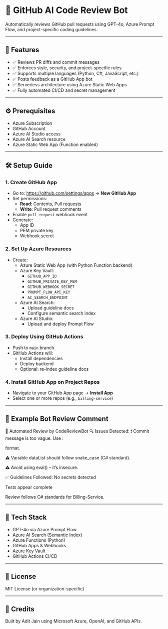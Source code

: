 # 🤖 GitHub AI Code Review Bot

Automatically reviews GitHub pull requests using GPT-4o, Azure Prompt Flow, and project-specific coding guidelines.

---

## 🚀 Features

- ✅ Reviews PR diffs and commit messages
- ✅ Enforces style, security, and project-specific rules
- ✅ Supports multiple languages (Python, C#, JavaScript, etc.)
- ✅ Posts feedback as a GitHub App bot
- ✅ Serverless architecture using Azure Static Web Apps
- ✅ Fully automated CI/CD and secret management

---

## ⚙️ Prerequisites

- Azure Subscription
- GitHub Account
- Azure AI Studio access
- Azure AI Search resource
- Azure Static Web App (Function enabled)

---

## 🛠 Setup Guide

### 1. Create GitHub App

- Go to: https://github.com/settings/apps → **New GitHub App**
- Set permissions:
  - **Read**: Contents, Pull requests
  - **Write**: Pull request comments
- Enable `pull_request` webhook event
- Generate:
  - App ID
  - PEM private key
  - Webhook secret

### 2. Set Up Azure Resources

- Create:
  - Azure Static Web App (with Python Function backend)
  - Azure Key Vault:
    - `GITHUB_APP_ID`
    - `GITHUB_PRIVATE_KEY_PEM`
    - `GITHUB_WEBHOOK_SECRET`
    - `PROMPT_FLOW_API_KEY`
    - `AI_SEARCH_ENDPOINT`
  - Azure AI Search:
    - Upload guideline docs
    - Configure semantic search index
  - Azure AI Studio:
    - Upload and deploy Prompt Flow

### 3. Deploy Using GitHub Actions

- Push to `main` branch
- GitHub Actions will:
  - Install dependencies
  - Deploy backend
  - Optional: re-index guideline docs

### 4. Install GitHub App on Project Repos

- Navigate to your GitHub App page → **Install App**
- Select one or more repos (e.g., `billing-service`)

---

## 💬 Example Bot Review Comment
🤖 Automated Review by CodeReviewBot
🔍 Issues Detected:
❗ Commit message is too vague. Use <type>: <summary> format.

⚠️ Variable dataList should follow snake_case (C# standard).

⚠️ Avoid using eval() – it’s insecure.

✅ Guidelines Followed:
No secrets detected

Tests appear complete

Review follows C# standards for Billing-Service.


---

## 🧠 Tech Stack

- GPT-4o via Azure Prompt Flow
- Azure AI Search (Semantic Index)
- Azure Functions (Python)
- GitHub Apps & Webhooks
- Azure Key Vault
- GitHub Actions CI/CD

---

## 📘 License

MIT License (or organization-specific)

---

## 🙌 Credits

Built by Adit Jain using Microsoft Azure, OpenAI, and GitHub APIs.

